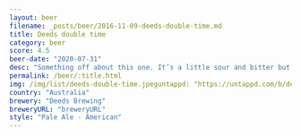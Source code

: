 ```yaml
---
layout: beer
filename: _posts/beer/2016-11-09-deeds-double-time.md
title: Deeds double time
category: beer
score: 4.5
beer-date: "2020-07-31"
desc: "Something off about this one. It’s a little sour and bitter but without much to make me want it"
permalink: /beer/:title.html
img: /img/list/deeds-double-time.jpeguntappd: "https://untappd.com/b/deeds-brewing-quiet-deeds--double-time/3103751"
country: "Australia"
brewery: "Deeds Brewing"
breweryURL: "breweryURL"
style: "Pale Ale - American"
---
```

